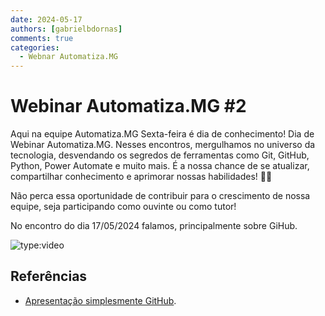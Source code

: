 ```yaml
---
date: 2024-05-17
authors: [gabrielbdornas]
comments: true
categories:
  - Webnar Automatiza.MG
---
```


# Webinar Automatiza.MG #2

Aqui na equipe Automatiza.MG Sexta-feira é dia de conhecimento!
Dia de Webinar Automatiza.MG.
Nesses encontros, mergulhamos no universo da tecnologia, desvendando os segredos de ferramentas como Git, GitHub, Python, Power Automate e muito mais.
É a nossa chance de se atualizar, compartilhar conhecimento e aprimorar nossas habilidades! :rocket::rocket:

<!-- more -->

Não perca essa oportunidade de contribuir para o crescimento de nossa equipe, seja participando como ouvinte ou como tutor!

No encontro do dia 17/05/2024 falamos, principalmente sobre GiHub.

![type:video](https://www.youtube.com/embed/P0IKA6XhOyA)

## Referências

- [Apresentação simplesmente GitHub](https://automatiza-mg.github.io/reveal.js/presentations/20231218_github/index.html).
